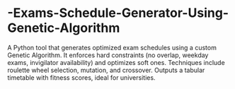 # -Exams-Schedule-Generator-Using-Genetic-Algorithm
A Python tool that generates optimized exam schedules using a custom Genetic Algorithm. It enforces hard constraints (no overlap, weekday exams, invigilator availability) and optimizes soft ones. Techniques include roulette wheel selection, mutation, and crossover. Outputs a tabular timetable with fitness scores, ideal for universities.
